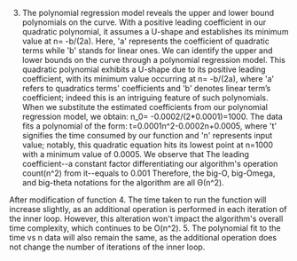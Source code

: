 
3. The polynomial regression model reveals the upper and lower bound polynomials on the curve. With a positive leading coefficient in our quadratic polynomial, it assumes a U-shape and establishes its minimum value at n= -b/(2a). Here, 'a' represents the coefficient of quadratic terms while 'b' stands for linear ones.
We can identify the upper and lower bounds on the curve through a polynomial regression model. This quadratic polynomial exhibits a U-shape due to its positive leading coefficient, with its minimum value occurring at n= -b/(2a), where 'a' refers to quadratics terms' coefficients and 'b' denotes linear term’s coefficient;
indeed this is an intriguing feature of such polynomials. When we substitute the estimated coefficients from our polynomial regression model, we obtain: n_0= -0.0002/(2*0.0001)=1000.
The data fits a polynomial of the form: t=0.0001n^2-0.0002n+0.0005, where 't' signifies the time consumed by our function and 'n' represents input value; notably, this quadratic equation hits its lowest point at n=1000 with a minimum value of 0.0005.
We observe that The leading coefficient--a constant factor differentiating our algorithm's operation count(n^2) from it--equals to 0.001 Therefore, the big-O, big-Omega, and big-theta notations for the algorithm are all Θ(n^2).

After modification of function
4. The time taken to run the function will increase slightly, as an additional operation is performed in each iteration of the inner loop. However, this alteration won't impact the algorithm's overall time complexity, which continues to be O(n^2).
5. The polynomial fit to the time vs n data will also remain the same, as the additional operation does not change the number of iterations of the inner loop.
